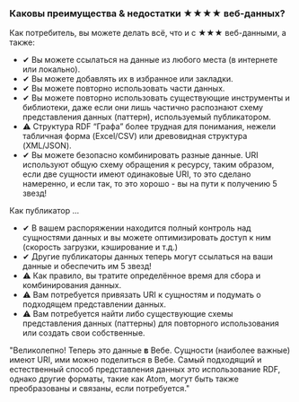 ### Каковы преимущества &amp; недостатки <span class="stars-inline">&#x2605;&#x2605;&#x2605;&#x2605;</span> веб-данных?

Как потребитель, вы можете делать всё, что и с <span class="stars-inline">&#x2605;&#x2605;&#x2605;</span> веб-данными, а также:

- &#10004; Вы можете ссылаться на данные из любого места (в интернете или локально).
- &#10004; Вы можете добавлять их в избранное или закладки.
- &#10004; Вы можете повторно использовать части данных.
- &#10004; Вы можете повторно использовать существующие инструменты и библиотеки, даже если они лишь частично распознают схему представления данных (паттерн), используемый публикатором.
- &#9888; Структура RDF “Графа” более трудная для понимания, нежели табличная форма (Excel/CSV) или древовидная структура (XML/JSON).
- &#10004; Вы можете безопасно комбинировать разные данные. URI используют общую схему обращения к ресурсу, таким образом, если две сущности имеют одинаковые URI, то это сделано намеренно, и если так, то это хорошо - вы на пути к получению 5 звезд!

Как публикатор &hellip;

- &#10004; В вашем распоряжении находится полный контроль над сущностями данных и вы можете оптимизировать доступ к ним (скорость загрузки, кэширование и т.д.)
- &#10004; Другие публикаторы данных теперь могут ссылаться на ваши данные и обеспечить им 5 звезд!
- &#9888; Как правило, вы тратите определённое время для сбора и комбинирования данных.
- &#9888; Вам потребуется привязать URI к сущностям и подумать о подходящем представлении данных.
- &#9888; Вам потребуется найти либо существующие схемы представления данных (паттерны) для повторного использования или создать свои собственные.

"Великолепно! Теперь это данные **в** Вебе. Сущности (наиболее важные) имеют URI, ими можно поделиться в Вебе. Самый подходящий и естественный способ представления данных это использование RDF, однако другие форматы, такие как Atom, могут быть также преобразованы и связаны, если потребуется."